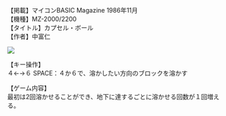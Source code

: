 【掲載】マイコンBASIC Magazine 1986年11月  
【機種】MZ-2000/2200  
【タイトル】カプセル・ボール  
【作者】中富仁  
  
[![](https://img.youtube.com/vi/tFieJlt0deg/0.jpg)](https://www.youtube.com/watch?v=tFieJlt0deg)    
  
【キー操作】  
４←→６
SPACE：４か６で、溶かしたい方向のブロックを溶かす  

【ゲーム内容】  
最初は2回溶かせることができ、地下に達するごとに溶かせる回数が１回増える。  
